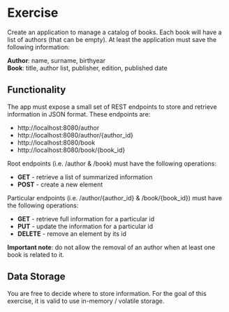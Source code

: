 # Exercise

Create an application to manage a catalog of books. Each book will have a list of authors (that can be empty). At least the application must save the following information:

**Author**: name, surname, birthyear  
**Book**: title, author list, publisher, edition, published date

## Functionality

The app must expose a small set of REST endpoints to store and retrieve information in JSON format. These endpoints are:

- http://localhost:8080/author
- http://localhost:8080/author/{author_id}
- http://localhost:8080/book
- http://localhost:8080/book/{book_id}

Root endpoints (i.e. /author & /book) must have the following operations:

- **GET** - retrieve a list of summarized information
- **POST** - create a new element

Particular endpoints (i.e. /author/{author_id} & /book/{book_id}) must have the following operations:

- **GET** - retrieve full information for a particular id
- **PUT** - update the information for a particular id
- **DELETE** - remove an element by its id

**Important note**: do not allow the removal of an author when at least one book is related to it.

## Data Storage

You are free to decide where to store information. For the goal of this exercise, it is valid to use in-memory / volatile storage.